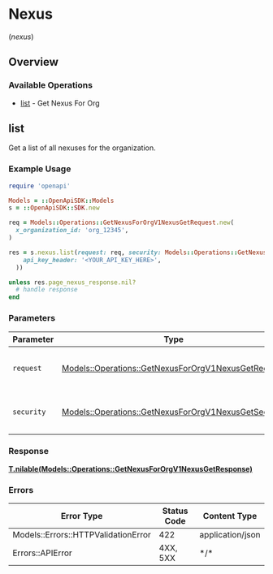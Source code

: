 # Nexus
(*nexus*)

## Overview

### Available Operations

* [list](#list) - Get Nexus For Org

## list

Get a list of all nexuses for the organization.

### Example Usage

```ruby
require 'openapi'

Models = ::OpenApiSDK::Models
s = ::OpenApiSDK::SDK.new

req = Models::Operations::GetNexusForOrgV1NexusGetRequest.new(
  x_organization_id: 'org_12345',
)

res = s.nexus.list(request: req, security: Models::Operations::GetNexusForOrgV1NexusGetSecurity.new(
    api_key_header: '<YOUR_API_KEY_HERE>',
  ))

unless res.page_nexus_response.nil?
  # handle response
end

```

### Parameters

| Parameter                                                                                                           | Type                                                                                                                | Required                                                                                                            | Description                                                                                                         |
| ------------------------------------------------------------------------------------------------------------------- | ------------------------------------------------------------------------------------------------------------------- | ------------------------------------------------------------------------------------------------------------------- | ------------------------------------------------------------------------------------------------------------------- |
| `request`                                                                                                           | [Models::Operations::GetNexusForOrgV1NexusGetRequest](../../models/operations/getnexusfororgv1nexusgetrequest.md)   | :heavy_check_mark:                                                                                                  | The request object to use for the request.                                                                          |
| `security`                                                                                                          | [Models::Operations::GetNexusForOrgV1NexusGetSecurity](../../models/operations/getnexusfororgv1nexusgetsecurity.md) | :heavy_check_mark:                                                                                                  | The security requirements to use for the request.                                                                   |

### Response

**[T.nilable(Models::Operations::GetNexusForOrgV1NexusGetResponse)](../../models/operations/getnexusfororgv1nexusgetresponse.md)**

### Errors

| Error Type                          | Status Code                         | Content Type                        |
| ----------------------------------- | ----------------------------------- | ----------------------------------- |
| Models::Errors::HTTPValidationError | 422                                 | application/json                    |
| Errors::APIError                    | 4XX, 5XX                            | \*/\*                               |